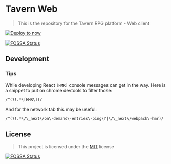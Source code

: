 # Tavern Web

> This is the repository for the Tavern RPG platform - Web client

[![Deploy to now](https://deploy.now.sh/static/button.svg)](https://deploy.now.sh/?repo=https://github.com/TavernLab/tavern-web)

[![FOSSA Status](https://app.fossa.io/api/projects/git%2Bgithub.com%2FTavernLab%2Ftavern-web.svg?type=shield)](https://app.fossa.io/projects/git%2Bgithub.com%2FTavernLab%2Ftavern-web?ref=badge_shield)

## Development

### Tips

While developing React `[HMR]` console messages can get in the way. Here is a snippet to put on chrome devtools to filter those:
```regex
/^(?!.*\[HMR\])/
```

And for the network tab this may be useful:
```regex
/^(?!.*\/\_next\/on\-demand\-entries\-ping\?|\/\_next\/webpack\-hmr)/
```

## License

> This project is licensed under the [MIT](https://opensource.org/licenses/MIT) license

[![FOSSA Status](https://app.fossa.io/api/projects/git%2Bgithub.com%2FTavernLab%2Ftavern-web.svg?type=large)](https://app.fossa.io/projects/git%2Bgithub.com%2FTavernLab%2Ftavern-web?ref=badge_large)
